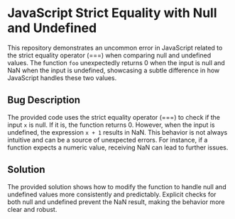 # JavaScript Strict Equality with Null and Undefined

This repository demonstrates an uncommon error in JavaScript related to the strict equality operator (===) when comparing null and undefined values. The function `foo` unexpectedly returns 0 when the input is null and NaN when the input is undefined, showcasing a subtle difference in how JavaScript handles these two values.

## Bug Description

The provided code uses the strict equality operator (===) to check if the input `x` is null. If it is, the function returns 0. However, when the input is undefined, the expression `x + 1` results in NaN.  This behavior is not always intuitive and can be a source of unexpected errors. For instance, if a function expects a numeric value, receiving NaN can lead to further issues.

## Solution

The provided solution shows how to modify the function to handle null and undefined values more consistently and predictably.  Explicit checks for both null and undefined prevent the NaN result, making the behavior more clear and robust.